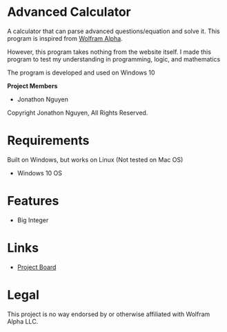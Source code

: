 # Advanced Calculator

A calculator that can parse advanced questions/equation and solve it.
This program is inspired from [Wolfram Alpha](https://www.wolframalpha.com/).

However, this program takes nothing from the website itself.
I made this program to test my understanding in programming, logic, and mathematics

The program is developed and used on Windows 10

<b>Project Members</b>
<ul>  
  <li>Jonathon Nguyen</li>
</ul>

Copyright Jonathon Nguyen, All Rights Reserved. 

# Requirements

Built on Windows, but works on Linux (Not tested on Mac OS)
- Windows 10 OS

# Features

- Big Integer

# Links

- [Project Board](https://github.com/nguyjd/advanced-calculator/projects/1) 

# Legal

This project is no way endorsed by or otherwise affiliated
with Wolfram Alpha LLC.
